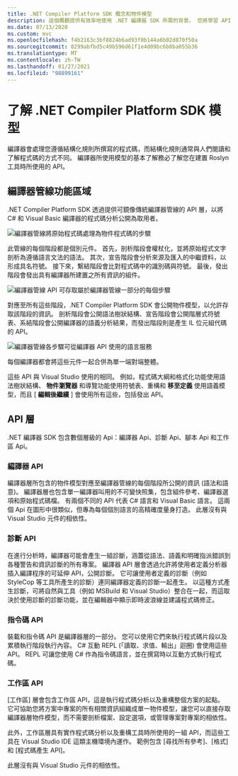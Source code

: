 ```yaml
---
title: .NET Compiler Platform SDK 概念和物件模型
description: 這個概觀提供有效率地使用 .NET 編譯器 SDK 所需的背景。 您將學習 API 層、所含的主要類型和整體物件模型。
ms.date: 07/13/2020
ms.custom: mvc
ms.openlocfilehash: f4b2163c3bf8824b6ad93f0b144a6b02d870f50a
ms.sourcegitcommit: 8299abfbd5c49b596d61f1e4d09bc6b8ba055b36
ms.translationtype: MT
ms.contentlocale: zh-TW
ms.lasthandoff: 01/27/2021
ms.locfileid: "98899161"
---
```

# <a name="understand-the-net-compiler-platform-sdk-model"></a>了解 .NET Compiler Platform SDK 模型

編譯器會處理您遵循結構化規則所撰寫的程式碼，而結構化規則通常與人們閱讀和了解程式碼的方式不同。 編譯器所使用模型的基本了解務必了解您在建置 Roslyn 工具時所使用的 API。

## <a name="compiler-pipeline-functional-areas"></a>編譯器管線功能區域

.NET Compiler Platform SDK 透過提供可鏡像傳統編譯器管線的 API 層，以將 C# 和 Visual Basic 編譯器的程式碼分析公開為取用者。

![編譯器管線將原始程式碼處理為物件程式碼的步驟](media/compiler-api-model/compiler-pipeline.png)

此管線的每個階段都是個別元件。 首先，剖析階段會權杖化，並將原始程式文字剖析為遵循語言文法的語法。 其次，宣告階段會分析來源及匯入的中繼資料，以形成具名符號。 接下來，繫結階段會比對程式碼中的識別碼與符號。 最後，發出階段會發出具有編譯器所建置之所有資訊的組件。

![編譯器管線 API 可存取屬於編譯器管線一部分的每個步驟](media/compiler-api-model/compiler-pipeline-api.png)

對應至所有這些階段，.NET Compiler Platform SDK 會公開物件模型，以允許存取該階段的資訊。 剖析階段會公開語法樹狀結構、宣告階段會公開階層式符號表、系結階段會公開編譯器的語義分析結果，而發出階段則是產生 IL 位元組代碼的 API。

![編譯器管線各步驟可從編譯器 API 使用的語言服務](media/compiler-api-model/compiler-pipeline-lang-svc.png)

每個編譯器都會將這些元件一起合併為單一端對端整體。

這些 API 與 Visual Studio 使用的相同。 例如，程式碼大綱和格式化功能使用語法樹狀結構、 **物件瀏覽器** 和導覽功能使用符號表、重構和 **移至定義** 使用語義模型，而且 [ **編輯後繼續** ] 會使用所有這些，包括發出 API。

## <a name="api-layers"></a>API 層

.NET 編譯器 SDK 包含數個層級的 Api：編譯器 Api、診斷 Api、腳本 Api 和工作區 Api。

### <a name="compiler-apis"></a>編譯器 API

編譯器層所包含的物件模型對應至編譯器管線的每個階段所公開的資訊 (語法和語意)。 編譯器層也包含單一編譯器叫用的不可變快照集，包含組件參考、編譯器選項和原始程式碼檔。 有兩個不同的 API 代表 C# 語言和 Visual Basic 語言。 這兩個 Api 在圖形中很類似，但專為每個個別語言的高精確度量身打造。 此層沒有與 Visual Studio 元件的相依性。

### <a name="diagnostic-apis"></a>診斷 API

在進行分析時，編譯器可能會產生一組診斷，涵蓋從語法、語義和明確指派錯誤到各種警告和資訊診斷的所有專案。 編譯器 API 層會透過允許將使用者定義分析器插入編譯程序的可延伸 API，公開診斷。 它可讓使用者定義的診斷（例如 StyleCop 等工具所產生的診斷）連同編譯器定義的診斷一起產生。 以這種方式產生診斷，可將自然與工具（例如 MSBuild 和 Visual Studio）整合在一起，而這取決於使用診斷的診斷功能，並在編輯器中顯示即時波浪線並建議程式碼修正。

### <a name="scripting-apis"></a>指令碼 API

裝載和指令碼 API 是編譯器層的一部分。 您可以使用它們來執行程式碼片段以及累積執行階段執行內容。
C# 互動 REPL (「讀取、求值、輸出」迴圈) 會使用這些 API。 REPL 可讓您使用 C# 作為指令碼語言，並在撰寫時以互動方式執行程式碼。

### <a name="workspaces-apis"></a>工作區 API

[工作區] 層會包含工作區 API，這是執行程式碼分析以及重構整個方案的起點。 它可協助您將方案中專案的所有相關資訊組織成單一物件模型，讓您可以直接存取編譯器層物件模型，而不需要剖析檔案、設定選項，或管理專案對專案的相依性。

此外，工作區層具有實作程式碼分析以及重構工具時所使用的一組 API，而這些工具在 Visual Studio IDE 這類主機環境內運作。 範例包含 [尋找所有參考]、[格式] 和 [程式碼產生 API]。

此層沒有與 Visual Studio 元件的相依性。
